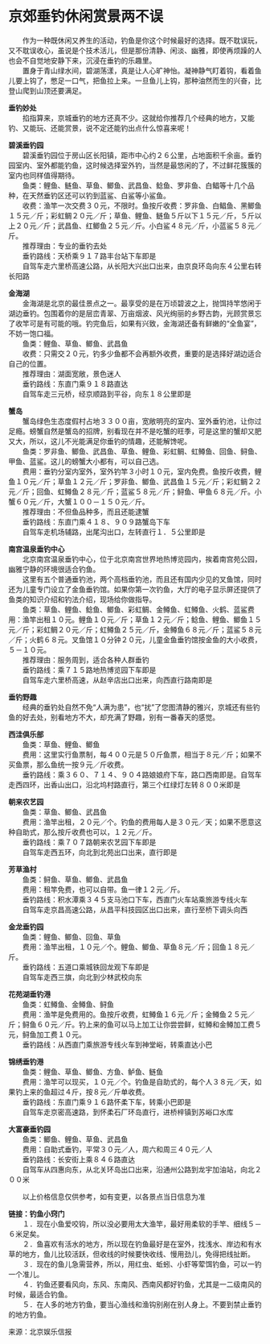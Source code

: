 # 京郊垂钓休闲赏景两不误  
  
&emsp;&emsp;作为一种既休闲又养生的活动，钓鱼是你这个时候最好的选择。既不耽误玩，又不耽误收心，虽说是个技术活儿，但是那份清静、闲淡、幽雅，即使再烦躁的人也会不自觉地安静下来，沉浸在垂钓的乐趣里。   
&emsp;&emsp;置身于青山绿水间，碧湖荡漾，真是让人心旷神怡。凝神静气盯着钩，看着鱼儿要上钩了，憋足一口气，把鱼拉上来。一旦鱼儿上钩，那种油然而生的兴奋，比登山爬到山顶还要满足。   
  
**垂钓妙处**  
&emsp;&emsp;掐指算来，京城垂钓的地方还真不少。这就给你推荐几个经典的地方，又能钓、又能玩、还能赏景，说不定还能钓出点什么惊喜来呢！  
  
**碧溪垂钓园**  
&emsp;&emsp;碧溪垂钓园位于房山区长阳镇，距市中心约２６公里，占地面积千余亩。垂钓园室内、室外都能钓鱼，这时候选择室外钓，当然是最悠闲的了，不过鲜花簇簇的室内也同样值得期待。   
&emsp;&emsp;鱼类：鲤鱼、鲢鱼、草鱼、鲫鱼、武昌鱼、鲶鱼、罗非鱼、白鲳等十几个品种，在天然垂钓区还可以钓到蓝鲨、白鲨等小鲨鱼。   
&emsp;&emsp;收费：渔竿一次交费３０元，不限时。鱼按斤收费：罗非鱼、白鲳鱼、黑鲫鱼１５元／斤；彩虹鲷２０元／斤；草鱼、鲤鱼、鲢鱼５斤以下１５元／斤，５斤以上２０元／斤；武昌鱼、红鲫鱼２５元／斤。小白鲨４８元／斤，小蓝鲨５８元／斤。   
&emsp;&emsp;推荐理由：专业的垂钓去处  
&emsp;&emsp;垂钓路线：天桥乘９１７路丰台站下车即是  
&emsp;&emsp;自驾车走六里桥高速公路，从长阳大兴出口出来，由京良环岛向东４公里右转长阳路  
  
**金海湖**  
&emsp;&emsp;金海湖是北京的最佳景点之一。最享受的是在万顷碧波之上，抛饵持竿悠闲于湖边垂钓。包围着你的是层峦青翠、万亩烟波、风光绚丽的乡野古韵，光顾赏景忘了收竿可是有可能的哦。钓完鱼后，如果有兴致，金海湖还备有鲜嫩的“全鱼宴”，不妨一饱口福。   
&emsp;&emsp;鱼类：鲤鱼、草鱼、鲫鱼、武昌鱼  
&emsp;&emsp;收费：只需交２０元，钓多少鱼都不会再额外收费，重要的是选择好湖边适合自己的位置。   
&emsp;&emsp;推荐理由：湖面宽敞，景色迷人  
&emsp;&emsp;垂钓路线：东直门乘９１８路直达  
&emsp;&emsp;自驾车走三元桥，经京顺路到平谷，向东１８公里即是  
  
**蟹岛**  
&emsp;&emsp;蟹岛绿色生态度假村占地３３００亩，宽敞明亮的室内、室外垂钓池，让你过足瘾。螃蟹自然是蟹岛的招牌，别看现在并不是吃蟹的旺季，可是这里的蟹却又肥又大，所以，这儿不光能满足你垂钓的情趣，还能解馋呢。   
&emsp;&emsp;鱼类：罗非鱼、鲫鱼、武昌鱼、草鱼、鲤鱼、彩虹鲷、虹鳟鱼、回鱼、鲟鱼、甲鱼、蓝鲨。这儿的螃蟹大小都有，可以自己选。   
&emsp;&emsp;费用：垂钓分室内室外，室外钓竿３小时１０元，室内免费。鱼按斤收费，鲤鱼１０元／斤；草鱼１２元／斤；罗非鱼、鲫鱼、武昌鱼１５元／斤；彩虹鲷２２元／斤；回鱼、虹鳟鱼２８元／斤；蓝鲨５８元／斤；鲟鱼、甲鱼６８元／斤。小蟹６０元／斤，大蟹１００－１５０元／斤。   
&emsp;&emsp;推荐理由：不但鱼品种多，而且还能逮蟹  
&emsp;&emsp;垂钓路线：东直门乘４１８、９０９路蟹岛下车  
&emsp;&emsp;自驾车走机场辅路，出尾沟出口，左转直行１．５公里即是  
  
**南宫温泉垂钓中心**  
&emsp;&emsp;北京南宫温泉垂钓中心，位于北京南宫世界地热博览园内，挨着南宫苑公园，幽雅宁静的环境很适合钓鱼。   
&emsp;&emsp;这里有五个普通垂钓池，两个高档垂钓池，而且还有国内少见的叉鱼馆，同时还为儿童专门设立了金鱼垂钓馆。如果你第一次钓鱼，大厅的电子显示屏还提供了鱼类的知识介绍和钓法介绍，现场给你做指导。   
&emsp;&emsp;鱼类：草鱼、鲤鱼、鲶鱼、鲫鱼、彩虹鲷、金鳟鱼、虹鳟鱼、火鹤、蓝鲨费用：渔竿出租１０元。鲤鱼１０元／斤；草鱼１２元／斤；鲶鱼、鲤鱼、鲫鱼１５元／斤；彩虹鲷２０元／斤；虹鳟鱼２５元／斤，金鳟鱼６８元／斤；蓝鲨５８元／斤；火鹤６８元。叉鱼馆１０分钟２０元，儿童金鱼垂钓馆按金鱼的大小收费，５－１０元。   
&emsp;&emsp;推荐理由：服务周到，适合各种人群垂钓  
&emsp;&emsp;垂钓路线：乘７１５路地热博览园下车即是  
&emsp;&emsp;自驾车走六里桥高速，从赵辛店出口出来，向西直行路南即是  
  
**垂钓野趣**  
&emsp;&emsp;经典的垂钓处自然不免“人满为患”，也“扰”了您图清静的雅兴，京城还有些钓鱼的好去处，别看地方不大，却充满了野趣，别有一番春天的感觉。   
  
**西洼俱乐部**  
&emsp;&emsp;鱼类：草鱼、鲤鱼、鲫鱼  
&emsp;&emsp;费用：这里实行鱼票制，每４００元是５０斤鱼票，相当于８元／斤；如果不买鱼票，那么鱼统一按９元／斤收费。   
&emsp;&emsp;垂钓路线：乘３６０、７１４、９０４路娘娘府下车，路口西南即是。自驾车走西四环，出香山出口，沿北坞村路直行，第三个红绿灯左转８００米即是  
  
**朝来农艺园**  
&emsp;&emsp;鱼类：草鱼、鲫鱼、武昌鱼  
&emsp;&emsp;费用：渔竿出租，２０元／个。钓鱼的费用每人是３０元／天；如果不愿意这种自助式，那么按斤收费也可以，１２元／斤。   
&emsp;&emsp;垂钓路线：乘７０７路朝来农艺园下车即是  
&emsp;&emsp;自驾车走西五环，向北到北苑出口出来，直行即是  
  
**芳草渔村**  
&emsp;&emsp;鱼类：鲟鱼、草鱼、鲫鱼、武昌鱼  
&emsp;&emsp;费用：租竿免费，也可以自带。鱼一律１２元／斤。   
&emsp;&emsp;垂钓路线：积水潭乘３４５支马池口下车，西直门火车站乘旅游专线火车  
&emsp;&emsp;自驾车走京昌高速公路，从昌平科技园区出口出来，直行至桥下调头向西  
  
**金龙垂钓园**  
&emsp;&emsp;鱼类：鲤鱼、鲫鱼、回鱼、草鱼  
&emsp;&emsp;费用：渔竿出租，１０元／个。鲤鱼、鲫鱼、草鱼８元／斤；回鱼１８元／斤。   
&emsp;&emsp;垂钓路线：五道口乘城铁回龙观下车即是  
&emsp;&emsp;自驾车走西三旗，向北到少林武校向东  
  
**花苑湖垂钓港**  
&emsp;&emsp;鱼类：虹鳟鱼、金鳟鱼、鲟鱼  
&emsp;&emsp;费用：渔竿是免费用的。鱼按斤收费，虹鳟鱼１６元／斤；金鳟鱼２５元／斤；鲟鱼６０元／斤。钓上来的鱼可以马上加工让你尝尝鲜，虹鳟和金鳟加工费５元，鲟鱼加工费１０元。   
&emsp;&emsp;垂钓路线：从西直门乘旅游专线火车到神堂峪，转乘直达小巴  
  
**锦绣垂钓港**  
&emsp;&emsp;鱼类：鲤鱼、草鱼、鲫鱼、方鱼、鲈鱼、鲢鱼  
&emsp;&emsp;费用：渔竿可以现买，１０元／个。钓鱼是自助式的，每个人３８元／天，如果钓上来的鱼超过４斤，按８元／斤单收费。   
&emsp;&emsp;垂钓路线：东直门乘９１６路怀柔下车，转乘小巴即是  
&emsp;&emsp;自驾车走京密高速路，到怀柔石厂环岛直行，进桥梓镇到苏峪口水库  
  
**大富豪垂钓园**  
&emsp;&emsp;鱼类：鲫鱼、鲤鱼、草鱼、武昌鱼  
&emsp;&emsp;费用：自助式垂钓，平常３０元／人，周六和周三４０元／人  
&emsp;&emsp;垂钓路线：长安街上乘８４６路直达  
&emsp;&emsp;自驾车从四惠向东，从北关环岛出口出来，沿通州公路到龙宇加油站，向北２００米  
  
&emsp;&emsp;以上价格信息仅供参考，如有变更，以各景点当日信息为准  
  
**链接：钓鱼小窍门**  
&emsp;&emsp;１．现在小鱼爱咬钩，所以没必要用太大渔竿，最好用柔软的手竿、细线５－６米足矣。   
&emsp;&emsp;２．鱼喜欢有活水的地方，所以现在钓鱼最好是在室外，找浅水、岸边和有水草的地方，鱼儿比较活跃，但收线的时候要快收线、慢用劲儿，免得把线扯断。   
&emsp;&emsp;３．现在的鱼儿急需营养，所以，用红虫、蚯蚓、小虾等荤饵钓鱼，可以一钓一个准儿。   
&emsp;&emsp;４．钓鱼还要看风向，东风、东南风、西南风都好钓鱼，尤其是一二级南风的时候，最适合钓鱼。   
&emsp;&emsp;５．在人多的地方钓鱼，要当心渔线和渔钩别剐在别人身上。不要到禁止垂钓的地方钓鱼。   
  
来源：北京娱乐信报